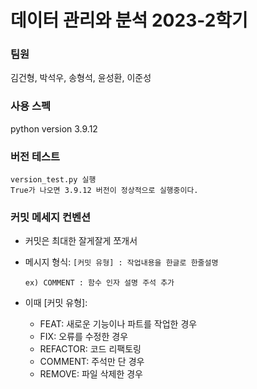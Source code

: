# 데이터 관리와 분석 2023-2학기

### 팀원

김건형, 박석우, 송형석, 윤성환, 이준성

### 사용 스펙

python version 3.9.12

### 버전 테스트

```shell
version_test.py 실행
True가 나오면 3.9.12 버전이 정상적으로 실행중이다.
```

<!-- ### pre-commit 세팅

터미널 실행 후 DMA git 폴더에서 아래 명령어 실행

```shell
pip install husky
husky install

#윈도우
husky add .husky/pre-commit "yarn lint-staged --no-stash --verbose && yarn build"
#그 외
husky add .husky/pre-commit "lint-staged --no-stash --verbose && yarn build"
``` -->

### 커밋 메세지 컨벤션

- 커밋은 최대한 잘게잘게 쪼개서

- 메시지 형식: `[커밋 유형] : 작업내용을 한글로 한줄설명`

  `ex) COMMENT : 함수 인자 설명 주석 추가`

- 이때 [커밋 유형]:
  - FEAT: 새로운 기능이나 파트를 작업한 경우
  - FIX: 오류를 수정한 경우
  - REFACTOR: 코드 리팩토링
  - COMMENT: 주석만 단 경우
  - REMOVE: 파일 삭제한 경우
